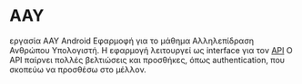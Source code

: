 # AAY
εργασία ΑΑΥ
Android Εφαρμοφή για το μάθημα Αλληλεπίδραση Ανθρώπου Υπολογιστή.
Η εφαρμογή λειτουργεί ως interface για τον [API](https://sintagesapi.herokuapp.com/api/)
Ο API παίρνει πολλές βελτιώσεις και προσθήκες, όπως authentication, που σκοπεύω να προσθέσω στο μέλλον.
